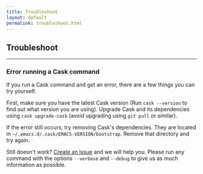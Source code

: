 ```yaml
---
title: Troubleshoot
layout: default
permalink: troubleshoot.html
---
```


## Troubleshoot

---

### Error running a Cask command

If you run a Cask command and get an error, there are a few things you
can try yourself.

First, make sure you have the latest Cask version (Run `cask
--version` to find out what version you are using). Upgrade Cask and
its dependencies using `cask upgrade-cask` (avoid upgrading using `git
pull` or similar).

If the error still occurs, try removing Cask's dependencies. They are
located in `~/.emacs.d/.cask/EMACS-VERSION/bootstrap`. Remove that
directory and try again.

Still doesn't work? [Create an issue](github.com/cask/cask/issues/new)
and we will help you. Please run any command with the options
`--verbose` and `--debug` to give us as much information as possible.
